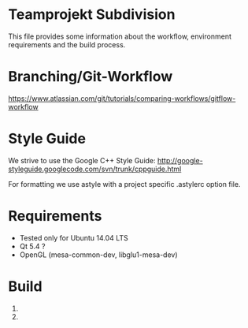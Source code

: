 # Teamprojekt Subdivision

This file provides some information about the workflow, environment requirements and the build process.

# Branching/Git-Workflow

https://www.atlassian.com/git/tutorials/comparing-workflows/gitflow-workflow

# Style Guide

We strive to use the Google C++ Style Guide: http://google-styleguide.googlecode.com/svn/trunk/cppguide.html

For formatting we use astyle with a project specific .astylerc option file.

# Requirements

- Tested only for Ubuntu 14.04 LTS
- Qt 5.4 ?
- OpenGL (mesa-common-dev, libglu1-mesa-dev)


# Build

1. 
2. 

